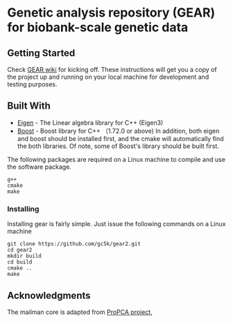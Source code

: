 # Genetic analysis repository (GEAR) for biobank-scale genetic data

## Getting Started

Check [GEAR wiki](https://github.com/gc5k/gear2/wiki) for kicking off.
These instructions will get you a copy of the project up and running on your local machine for development and testing purposes.


## Built With

* [Eigen](http://eigen.tuxfamily.org/) - The Linear algebra library for C++ (Eigen3)
* [Boost](http://boost.org) - Boost library for C++ （1.72.0 or above)
In addition, both eigen and boost should be installed first, and the cmake will automatically find the both libraries. Of note, some of Boost's library should be built first.

The following packages are required on a Linux machine to compile and use the software package.

```
g++
cmake
make
```

### Installing

Installing gear is fairly simple. Just issue the following commands on a Linux machine

```
git clone https://github.com/gc5k/gear2.git
cd gear2
mkdir build
cd build
cmake ..
make
```

## Acknowledgments
The mailman core is adapted from [ProPCA project](https://github.com/aman71197/ProPCA),

